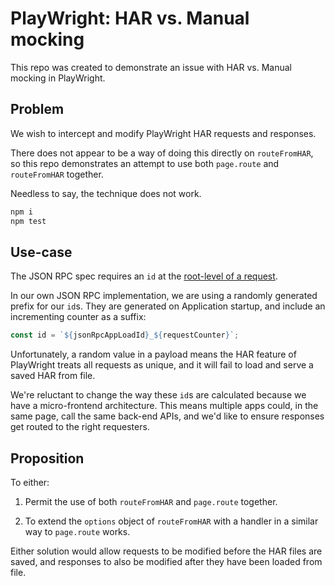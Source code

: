 # PlayWright: HAR vs. Manual mocking

This repo was created to demonstrate an issue with HAR vs. Manual mocking in
PlayWright.

## Problem

We wish to intercept and modify PlayWright HAR requests and responses.

There does not appear to be a way of doing this directly on `routeFromHAR`, so
this repo demonstrates an attempt to use both `page.route` and `routeFromHAR`
together.

Needless to say, the technique does not work.

```sh
npm i
npm test
```

## Use-case

The JSON RPC spec requires an `id` at the [root-level of a
request](https://www.jsonrpc.org/specification#request_object).

In our own JSON RPC implementation, we are using a randomly generated prefix
for our `id`s. They are generated on Application startup, and include an
incrementing counter as a suffix:

```javascript
const id = `${jsonRpcAppLoadId}_${requestCounter}`;
```

Unfortunately, a random value in a payload means the HAR feature of PlayWright
treats all requests as unique, and it will fail to load and serve a saved HAR
from file.

We're reluctant to change the way these `id`s are calculated because we have a
micro-frontend architecture. This means multiple apps could, in the same page,
call the same back-end APIs, and we'd like to ensure responses get routed to
the right requesters.

## Proposition

To either:

1. Permit the use of both `routeFromHAR` and `page.route` together.

2. To extend the `options` object of `routeFromHAR` with a handler in a similar
   way to `page.route` works.

Either solution would allow requests to be modified before the HAR files are
saved, and responses to also be modified after they have been loaded from file.
